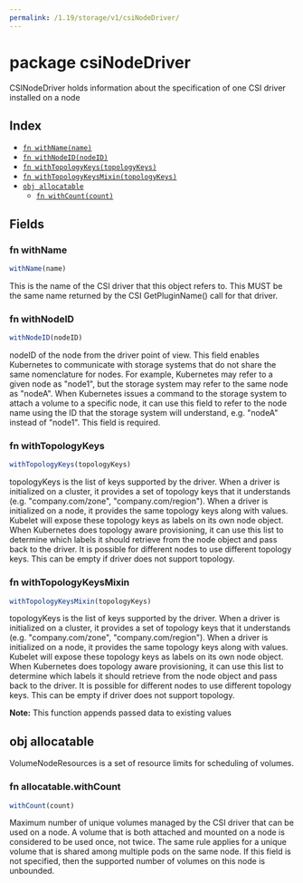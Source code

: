 ```yaml
---
permalink: /1.19/storage/v1/csiNodeDriver/
---
```


# package csiNodeDriver

CSINodeDriver holds information about the specification of one CSI driver installed on a node

## Index

* [`fn withName(name)`](#fn-withname)
* [`fn withNodeID(nodeID)`](#fn-withnodeid)
* [`fn withTopologyKeys(topologyKeys)`](#fn-withtopologykeys)
* [`fn withTopologyKeysMixin(topologyKeys)`](#fn-withtopologykeysmixin)
* [`obj allocatable`](#obj-allocatable)
  * [`fn withCount(count)`](#fn-allocatablewithcount)

## Fields

### fn withName

```ts
withName(name)
```

This is the name of the CSI driver that this object refers to. This MUST be the same name returned by the CSI GetPluginName() call for that driver.

### fn withNodeID

```ts
withNodeID(nodeID)
```

nodeID of the node from the driver point of view. This field enables Kubernetes to communicate with storage systems that do not share the same nomenclature for nodes. For example, Kubernetes may refer to a given node as "node1", but the storage system may refer to the same node as "nodeA". When Kubernetes issues a command to the storage system to attach a volume to a specific node, it can use this field to refer to the node name using the ID that the storage system will understand, e.g. "nodeA" instead of "node1". This field is required.

### fn withTopologyKeys

```ts
withTopologyKeys(topologyKeys)
```

topologyKeys is the list of keys supported by the driver. When a driver is initialized on a cluster, it provides a set of topology keys that it understands (e.g. "company.com/zone", "company.com/region"). When a driver is initialized on a node, it provides the same topology keys along with values. Kubelet will expose these topology keys as labels on its own node object. When Kubernetes does topology aware provisioning, it can use this list to determine which labels it should retrieve from the node object and pass back to the driver. It is possible for different nodes to use different topology keys. This can be empty if driver does not support topology.

### fn withTopologyKeysMixin

```ts
withTopologyKeysMixin(topologyKeys)
```

topologyKeys is the list of keys supported by the driver. When a driver is initialized on a cluster, it provides a set of topology keys that it understands (e.g. "company.com/zone", "company.com/region"). When a driver is initialized on a node, it provides the same topology keys along with values. Kubelet will expose these topology keys as labels on its own node object. When Kubernetes does topology aware provisioning, it can use this list to determine which labels it should retrieve from the node object and pass back to the driver. It is possible for different nodes to use different topology keys. This can be empty if driver does not support topology.

**Note:** This function appends passed data to existing values

## obj allocatable

VolumeNodeResources is a set of resource limits for scheduling of volumes.

### fn allocatable.withCount

```ts
withCount(count)
```

Maximum number of unique volumes managed by the CSI driver that can be used on a node. A volume that is both attached and mounted on a node is considered to be used once, not twice. The same rule applies for a unique volume that is shared among multiple pods on the same node. If this field is not specified, then the supported number of volumes on this node is unbounded.